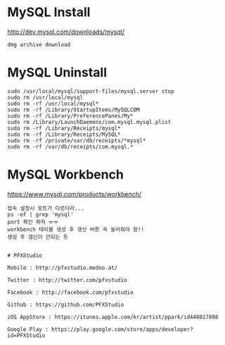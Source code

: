 # MySQL Install

http://dev.mysql.com/downloads/mysql/

````
dmg archive download
````

# MySQL Uninstall

````
sudo /usr/local/mysql/support-files/mysql.server stop
sudo rm /usr/local/mysql
sudo rm -rf /usr/local/mysql*
sudo rm -rf /Library/StartupItems/MySQLCOM
sudo rm -rf /Library/PreferencePanes/My*
sudo rm /Library/LaunchDaemons/com.mysql.mysql.plist
sudo rm -rf /Library/Receipts/mysql*
sudo rm -rf /Library/Receipts/MySQL*
sudo rm -rf /private/var/db/receipts/*mysql*
sudo rm -rf /var/db/receipts/com.mysql.*
````

# MySQL Workbench

https://www.mysql.com/products/workbench/

````
접속 설정시 포트가 다르더라...
ps -ef | grep 'mysql'
port 확인 하자 ㅠㅠ
workbench 테이블 생성 후 갱신 버튼 꼭 눌러줘야 함!!
생성 후 갱신이 안되는 듯
````
````
````
````
# PFXStudio

Mobile : http://pfxstudio.modoo.at/

Twitter : http://twitter.com/pfxstudio

Facebook : http://facebook.com/pfxstudio

Github : https://github.com/PFXStudio

iOS AppStore : https://itunes.apple.com/kr/artist/ppark/id448017898

Google Play : https://play.google.com/store/apps/developer?id=PFXStudio
